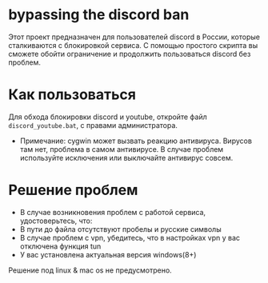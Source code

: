 # bypassing the discord ban

Этот проект предназначен для пользователей discord в России, которые сталкиваются   с блокировкой сервиса. С помощью простого скрипта вы сможете обойти ограничение и продолжить пользоваться discord без проблем. 

# Как пользоваться
Для обхода блокировки discord и youtube, откройте файл `discord_youtube.bat`, с правами администратора.

- Примечание: cygwin может вызвать реакцию антивируса. Вирусов там нет, проблема в самом антивирусе. В случае проблем используйте исключения или выключайте антивирус совсем.

# Решение проблем
- В случае возникновения проблем с работой сервиса, удостоверьтесь, что: 
- В пути до файла отсутствуют пробелы и русские символы
- В случае проблем с vpn, убедитесь, что в настройках vpn у вас отключена функция tun
- У вас установлена актуальная версия windows(8+) 

Решение под linux & mac os не предусмотрено.

